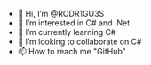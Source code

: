 - 👋 Hi, I’m @RODR1GU3S
- 👀 I’m interested in C# and .Net
- 🌱 I’m currently learning C#
- 💞️ I’m looking to collaborate on C#
- 📫 How to reach me "GitHub"

<!---
RODR1GU3S/RODR1GU3S is a ✨ special ✨ repository because its `README.md` (this file) appears on your GitHub profile.
You can click the Preview link to take a look at your changes.
--->
